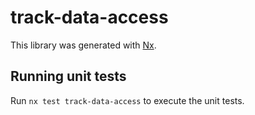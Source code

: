 # track-data-access

This library was generated with [Nx](https://nx.dev).

## Running unit tests

Run `nx test track-data-access` to execute the unit tests.
